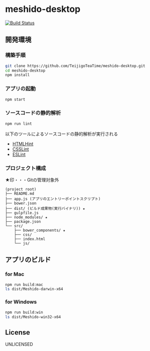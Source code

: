 # meshido-desktop

[![Build Status](https://travis-ci.org/TeijigoTeaTime/meshido-desktop.svg?branch=master)](https://travis-ci.org/TeijigoTeaTime/meshido-desktop)

## 開発環境

### 構築手順

```bash
git clone https://github.com/TeijigoTeaTime/meshido-desktop.git
cd meshido-desktop
npm install
```

### アプリの起動

```bash
npm start
```

### ソースコードの静的解析

```bash
npm run lint
```
以下のツールによるソースコードの静的解析が実行される

* [HTMLHint](https://github.com/yaniswang/HTMLHint)
* [CSSLint](https://github.com/CSSLint/csslint)
* [ESLint](https://github.com/eslint/eslint)

### プロジェクト構成

★印・・・Gitの管理対象外

```
(project root)
├── README.md
├── app.js (アプリのエントリーポイントスクリプト)
├── bower.json
├── dist/ (ビルド成果物(実行バイナリ)) ★
├── gulpfile.js
├── node_modules/ ★
├── package.json
└── src/
    ├── bower_components/ ★
    ├── css/
    ├── index.html
    └── js/
```

## アプリのビルド

### for Mac

```bash
npm run build:mac
ls dist/Meshido-darwin-x64
```

### for Windows

```bash
npm run build:win
ls dist/Meshido-win32-x64
```

## License

UNLICENSED
